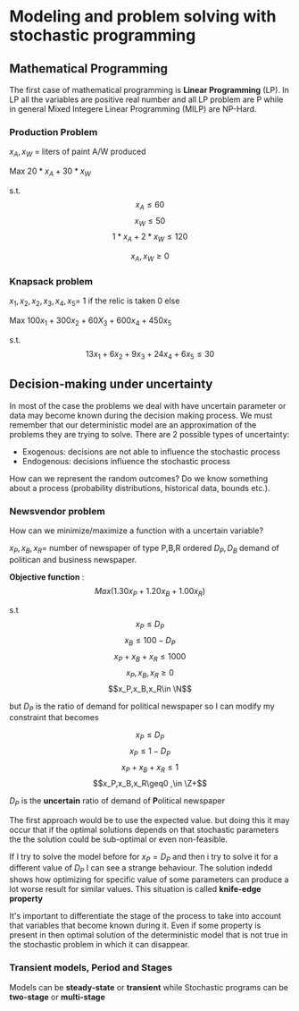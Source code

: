 # Modeling and problem solving with stochastic programming

## Mathematical Programming

The first case of mathematical programming is **Linear Programming** (LP). In LP all the variables are positive real number and all LP problem are P while in general Mixed Integere Linear Programming (MILP) are NP-Hard.

### Production Problem

$x_A ,x_W$ = liters of paint A/W produced

Max   $20*x_A+30*x_W$

s.t.
$$x_A \leq60$$
$$x_W\leq50$$
$$1*x_A+2*x_W\leq120$$

$$x_A,x_W\geq0$$

### Knapsack problem

$x_1,x_2,x_2,x_3,x_4,x_5=$ 1 if the relic is taken 0 else

Max $100x_1+300x_2+60X_3+600x_4+450x_5$

s.t.
$$13x_1+6x_2+9x_3+24x_4+6x_5\leq30$$

## Decision-making under uncertainty

In most of the case the problems we deal with have uncertain parameter or data may become known during the decision making process. We must remember that our deterministic model are an approximation of the problems they are trying to solve. There are 2 possible types of uncertainty:

- Exogenous: decisions are not able to influence the stochastic process
- Endogenous: decisions influence the stochastic process

How can  we represent the random outcomes? Do we know something about a process (probability distributions, historical data, bounds etc.).

### Newsvendor problem

How can we minimize/maximize a function with a uncertain variable?

$x_P,x_B,x_R=$ number of newspaper of type P,B,R ordered $D_P,D_B$ demand of politican and business newspaper.

**Objective function** : 
$$Max(1.30x_P+1.20x_B+1.00x_R)$$

s.t
$$x_P\leq D_P$$
$$x_B\leq100-D_P$$
$$x_P+x_B+x_R\leq1000$$
$$x_P,x_B,x_R\geq0$$
$$x_P,x_B,x_R\in \N$$

but $D_P$ is the ratio of demand for political newspaper so I can modify my constraint that becomes

$$x_P\leq D_P$$
$$x_P\leq1-D_P$$
$$x_P+x_B+x_R\leq1$$
$$x_P,x_B,x_R\geq0 ,\in \Z+$$

$D_P$ is the **uncertain** ratio of demand of **P**olitical newspaper

The first approach would be to use the expected value. but doing this it may occur that if the optimal solutions depends on that stochastic parameters the the solution could be sub-optimal or even non-feasible.

If I try to solve the model before for $x_P=D_P$ and then i try to solve it for a different value of $D_P$ I can see a strange behaviour. The solution indedd shows how optimizing for specific value of some parameters can produce a lot worse result for similar values. This situation is called **knife-edge property**

It's important to differentiate the stage of the process to take into account that variables that become known during it. Even if some property is present in then optimal solution of the deterministic model that is not true in the stochastic problem in which it can disappear.

### Transient models, Period and Stages

Models can be **steady-state** or **transient** while Stochastic programs can be **two-stage** or **multi-stage** 
